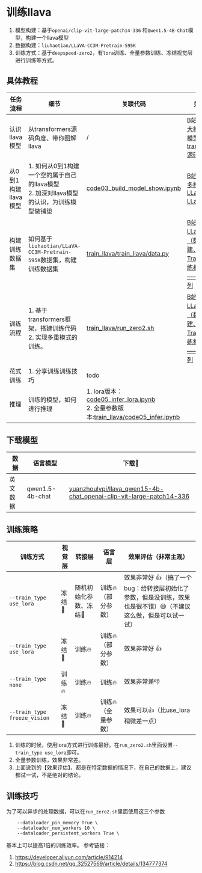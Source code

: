 # 训练llava

1. 模型构建：基于`openai/clip-vit-large-patch14-336` 和`Qwen1.5-4B-Chat`模型，构建一个llava模型
2. 数据构建：`liuhaotian/LLaVA-CC3M-Pretrain-595K`
3. 训练方式：基于`deepspeed-zero2`，有`lora`训练、全量参数训练、冻结视觉层进行训练等方式。

## 具体教程

| 任务流程          | 细节                                                        | 关联代码                                                                                                                                                                                                                                                                    | 关联视频                                                                                                                  |
|---------------|-----------------------------------------------------------|-------------------------------------------------------------------------------------------------------------------------------------------------------------------------------------------------------------------------------------------------------------------------|-----------------------------------------------------------------------------------------------------------------------|
| 认识llava模型     | 从transformers源码角度、带你图解llava                               | /                                                                                                                                                                                                                                                                       | [B站: 多模态大模型LLaVA模型讲解——transformers源码解读](https://www.bilibili.com/video/BV1nw4m1S7nZ/?spm_id_from=333.999.0.0)         |
| 从0到1构建llava模型 | 1. 如何从0到1构建一个空的属于自己的llava模型<br/>2. 加深对llava模型的认识，为训练模型做铺垫 | [code03_build_model_show.ipynb](https://github.com/yuanzhoulvpi2017/zero_nlp/blob/main/train_llava/code03_build_model_show.ipynb)                                                                                                                                       | [B站: 自定义多模态大模型LLaVA——LLaVA系列](https://www.bilibili.com/video/BV1GS411P74b/?spm_id_from=333.999.0.0)                   |
| 构建训练数据集       | 如何基于`liuhaotian/LLaVA-CC3M-Pretrain-595K`数据集，构建训练数据集      | [train_llava/train_llava/data.py](https://github.com/yuanzhoulvpi2017/zero_nlp/blob/main/train_llava/train_llava/data.py)                                                                                                                                               | [B站：训练LLaVA模型（数据集构建、基于Trainer的训练框架搭建）——LLaVA系列](https://www.bilibili.com/video/BV1Si421v7j1/?spm_id_from=333.999.0.0) |
| 训练流程          | 1. 基于transformers框架，搭建训练代码<br/>2. 实现多重模式的训练。              | [train_llava/run_zero2.sh](https://github.com/yuanzhoulvpi2017/zero_nlp/blob/main/train_llava/run_zero2.sh)                                                                                                                                                             | [B站：训练LLaVA模型（数据集构建、基于Trainer的训练框架搭建）——LLaVA系列](https://www.bilibili.com/video/BV1Si421v7j1/?spm_id_from=333.999.0.0) |
| 花式训练          | 1. 分享训练训练技巧                                               | todo                                                                                                                                                                                                                                                                    |                                                                                                                       |
| 推理            | 训练的模型，如何进行推理                                              | 1. lora版本： [code05_infer_lora.ipynb](https://github.com/yuanzhoulvpi2017/zero_nlp/blob/main/train_llava/code05_infer_lora.ipynb) <br/>2. 全量参数版本:[train_llava/code05_infer.ipynb](https://github.com/yuanzhoulvpi2017/zero_nlp/blob/main/train_llava/code05_infer.ipynb) |                                                                                                                       |

## 下载模型

| 数据   | 语言模型            | 下载🔗                                                                                                                                                              |
|------|-----------------|-------------------------------------------------------------------------------------------------------------------------------------------------------------------|
| 英文数据 | qwen1.5-4b-chat | [yuanzhoulvpi/llava_qwen15-4b-chat_openai-clip-vit-large-patch14-336](https://huggingface.co/yuanzhoulvpi/llava_qwen15-4b-chat_openai-clip-vit-large-patch14-336) |

## 训练策略

| 训练方式                         | 视觉层  | 转接层          | 语言层        | 效果评估（非常主观）                                                   |
|------------------------------|------|--------------|------------|--------------------------------------------------------------|
| `--train_type use_lora`      | 冻结🧊 | 随机初始化参数、冻结🧊 | 训练🔥（部分参数） | 效果非常好 👍（搞了一个bug：给转接层初始化了参数，但是没训练，效果也是很不错）😅（不建议这么做，但是可以试一试） |
| `--train_type use_lora`      | 冻结🧊 | 训练🔥         | 训练🔥（部分参数） | 效果非常好 👍                                                     |
| `--train_type none`          | 训练🔥 | 训练🔥         | 训练🔥       | 效果非常差👎                                                      |
| `--train_type freeze_vision` | 冻结🧊 | 训练🔥         | 训练🔥（全量参数） | 效果可以👍（比use_lora稍微差一点）                                       |

1. 训练的时候，使用lora方式进行训练最好。在`run_zero2.sh`里面设置`--train_type use_lora`即可。
2. 全量参数训练，效果非常差。
3. 上面说到的【效果评估】、都是在特定数据的情况下，在自己的数据上，建议都试一试，不是绝对的结论。

## 训练技巧

为了可以异步的处理数据，可以在`run_zero2.sh`里面使用这三个参数

```shell
    --dataloader_pin_memory True \
    --dataloader_num_workers 10 \
    --dataloader_persistent_workers True \

```

基本上可以提高1倍的训练效率。
参考链接：

1. https://developer.aliyun.com/article/914214
2. https://blog.csdn.net/qq_32527569/article/details/134777374